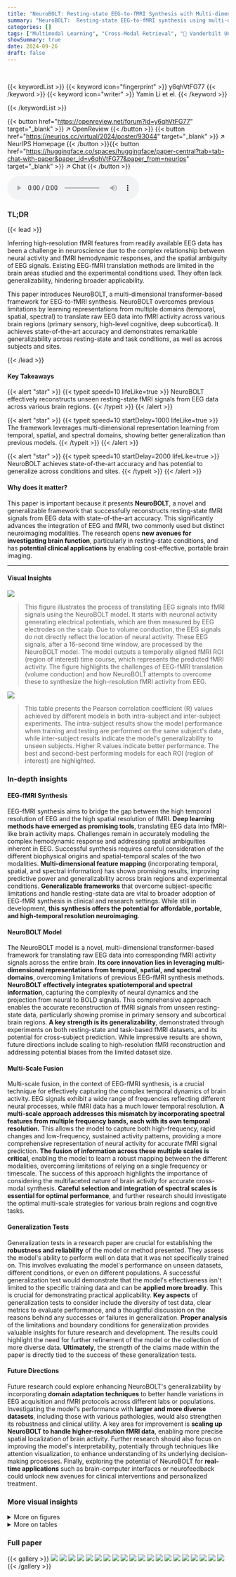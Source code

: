 ```yaml
---
title: "NeuroBOLT: Resting-state EEG-to-fMRI Synthesis with Multi-dimensional Feature Mapping"
summary: "NeuroBOLT:  Resting-state EEG-to-fMRI synthesis using multi-dimensional feature mapping."
categories: []
tags: ["Multimodal Learning", "Cross-Modal Retrieval", "🏢 Vanderbilt University",]
showSummary: true
date: 2024-09-26
draft: false
---
```


<br>

{{< keywordList >}}
{{< keyword icon="fingerprint" >}} y6qhVtFG77 {{< /keyword >}}
{{< keyword icon="writer" >}} Yamin Li et el. {{< /keyword >}}
 
{{< /keywordList >}}

{{< button href="https://openreview.net/forum?id=y6qhVtFG77" target="_blank" >}}
↗ OpenReview
{{< /button >}}
{{< button href="https://neurips.cc/virtual/2024/poster/93044" target="_blank" >}}
↗ NeurIPS Homepage
{{< /button >}}{{< button href="https://huggingface.co/spaces/huggingface/paper-central?tab=tab-chat-with-paper&paper_id=y6qhVtFG77&paper_from=neurips" target="_blank" >}}
↗ Chat
{{< /button >}}



<audio controls>
    <source src="https://ai-paper-reviewer.com/y6qhVtFG77/podcast.wav" type="audio/wav">
    Your browser does not support the audio element.
</audio>


### TL;DR


{{< lead >}}

Inferring high-resolution fMRI features from readily available EEG data has been a challenge in neuroscience due to the complex relationship between neural activity and fMRI hemodynamic responses, and the spatial ambiguity of EEG signals. Existing EEG-fMRI translation methods are limited in the brain areas studied and the experimental conditions used. They often lack generalizability, hindering broader applicability.

This paper introduces NeuroBOLT, a multi-dimensional transformer-based framework for EEG-to-fMRI synthesis.  NeuroBOLT overcomes previous limitations by learning representations from multiple domains (temporal, spatial, spectral) to translate raw EEG data into fMRI activity across various brain regions (primary sensory, high-level cognitive, deep subcortical). It achieves state-of-the-art accuracy and demonstrates remarkable generalizability across resting-state and task conditions, as well as across subjects and sites. 

{{< /lead >}}


#### Key Takeaways

{{< alert "star" >}}
{{< typeit speed=10 lifeLike=true >}} NeuroBOLT effectively reconstructs unseen resting-state fMRI signals from EEG data across various brain regions. {{< /typeit >}}
{{< /alert >}}

{{< alert "star" >}}
{{< typeit speed=10 startDelay=1000 lifeLike=true >}} The framework leverages multi-dimensional representation learning from temporal, spatial, and spectral domains, showing better generalization than previous models. {{< /typeit >}}
{{< /alert >}}

{{< alert "star" >}}
{{< typeit speed=10 startDelay=2000 lifeLike=true >}} NeuroBOLT achieves state-of-the-art accuracy and has potential to generalize across conditions and sites. {{< /typeit >}}
{{< /alert >}}

#### Why does it matter?
This paper is important because it presents **NeuroBOLT**, a novel and generalizable framework that successfully reconstructs resting-state fMRI signals from EEG data with state-of-the-art accuracy.  This significantly advances the integration of EEG and fMRI, two commonly used but distinct neuroimaging modalities. The research opens **new avenues for investigating brain function**, particularly in resting-state conditions, and has **potential clinical applications** by enabling cost-effective, portable brain imaging.

------
#### Visual Insights



![](https://ai-paper-reviewer.com/y6qhVtFG77/figures_1_1.jpg)

> This figure illustrates the process of translating EEG signals into fMRI signals using the NeuroBOLT model.  It starts with neuronal activity generating electrical potentials, which are then measured by EEG electrodes on the scalp.  Due to volume conduction, the EEG signals do not directly reflect the location of neural activity. These EEG signals, after a 16-second time window, are processed by the NeuroBOLT model.  The model outputs a temporally aligned fMRI ROI (region of interest) time course, which represents the predicted fMRI activity. The figure highlights the challenges of EEG-fMRI translation (volume conduction) and how NeuroBOLT attempts to overcome these to synthesize the high-resolution fMRI activity from EEG.





![](https://ai-paper-reviewer.com/y6qhVtFG77/tables_7_1.jpg)

> This table presents the Pearson correlation coefficient (R) values achieved by different models in both intra-subject and inter-subject experiments.  The intra-subject results show the model performance when training and testing are performed on the same subject's data, while inter-subject results indicate the model's generalizability to unseen subjects.  Higher R values indicate better performance. The best and second-best performing models for each ROI (region of interest) are highlighted.





### In-depth insights


#### EEG-fMRI Synthesis
EEG-fMRI synthesis aims to bridge the gap between the high temporal resolution of EEG and the high spatial resolution of fMRI.  **Deep learning methods have emerged as promising tools**, translating EEG data into fMRI-like brain activity maps.  Challenges remain in accurately modeling the complex hemodynamic response and addressing spatial ambiguities inherent in EEG.  Successful synthesis requires careful consideration of the different biophysical origins and spatial-temporal scales of the two modalities.  **Multi-dimensional feature mapping** (incorporating temporal, spatial, and spectral information) has shown promising results, improving predictive power and generalizability across brain regions and experimental conditions.  **Generalizable frameworks** that overcome subject-specific limitations and handle resting-state data are vital to broader adoption of EEG-fMRI synthesis in clinical and research settings.  While still in development, **this synthesis offers the potential for affordable, portable, and high-temporal resolution neuroimaging**.

#### NeuroBOLT Model
The NeuroBOLT model is a novel, multi-dimensional transformer-based framework for translating raw EEG data into corresponding fMRI activity signals across the entire brain.  **Its core innovation lies in leveraging multi-dimensional representations from temporal, spatial, and spectral domains**, overcoming limitations of previous EEG-fMRI synthesis methods.  **NeuroBOLT effectively integrates spatiotemporal and spectral information**, capturing the complexity of neural dynamics and the projection from neural to BOLD signals. This comprehensive approach enables the accurate reconstruction of fMRI signals from unseen resting-state data, particularly showing promise in primary sensory and subcortical brain regions.  **A key strength is its generalizability**, demonstrated through experiments on both resting-state and task-based fMRI datasets, and its potential for cross-subject prediction. While impressive results are shown, future directions include scaling to high-resolution fMRI reconstruction and addressing potential biases from the limited dataset size.

#### Multi-Scale Fusion
Multi-scale fusion, in the context of EEG-fMRI synthesis, is a crucial technique for effectively capturing the complex temporal dynamics of brain activity.  EEG signals exhibit a wide range of frequencies reflecting different neural processes, while fMRI data has a much lower temporal resolution. **A multi-scale approach addresses this mismatch by incorporating spectral features from multiple frequency bands, each with its own temporal resolution.** This allows the model to capture both high-frequency, rapid changes and low-frequency, sustained activity patterns, providing a more comprehensive representation of neural activity for accurate fMRI signal prediction.  **The fusion of information across these multiple scales is critical**, enabling the model to learn a robust mapping between the different modalities, overcoming limitations of relying on a single frequency or timescale.  The success of this approach highlights the importance of considering the multifaceted nature of brain activity for accurate cross-modal synthesis.  **Careful selection and integration of spectral scales is essential for optimal performance**, and further research should investigate the optimal multi-scale strategies for various brain regions and cognitive tasks.

#### Generalization Tests
Generalization tests in a research paper are crucial for establishing the **robustness and reliability** of the model or method presented.  They assess the model's ability to perform well on data that it was not specifically trained on. This involves evaluating the model's performance on unseen datasets, different conditions, or even on different populations.  A successful generalization test would demonstrate that the model's effectiveness isn't limited to the specific training data and can be **applied more broadly**.  This is crucial for demonstrating practical applicability.  **Key aspects** of generalization tests to consider include the diversity of test data, clear metrics to evaluate performance, and a thoughtful discussion on the reasons behind any successes or failures in generalization.  **Proper analysis** of the limitations and boundary conditions for generalization provides valuable insights for future research and development.  The results could highlight the need for further refinement of the model or the collection of more diverse data.  **Ultimately**, the strength of the claims made within the paper is directly tied to the success of these generalization tests.

#### Future Directions
Future research could explore enhancing NeuroBOLT's generalizability by incorporating **domain adaptation techniques** to better handle variations in EEG acquisition and fMRI protocols across different labs or populations.  Investigating the model's performance with **larger and more diverse datasets**, including those with various pathologies, would also strengthen its robustness and clinical utility.  A key area for improvement is **scaling up NeuroBOLT to handle higher-resolution fMRI data**, enabling more precise spatial localization of brain activity.  Further research should also focus on improving the model's interpretability, potentially through techniques like attention visualization, to enhance understanding of its underlying decision-making processes. Finally, exploring the potential of NeuroBOLT for **real-time applications** such as brain-computer interfaces or neurofeedback could unlock new avenues for clinical interventions and personalized treatment.


### More visual insights

<details>
<summary>More on figures
</summary>


![](https://ai-paper-reviewer.com/y6qhVtFG77/figures_3_1.jpg)

> This figure illustrates the architecture of NeuroBOLT, a deep learning model for translating EEG signals into fMRI signals.  The model takes an EEG window as input and processes it through two parallel modules: a spatiotemporal module and a spectral module. The spatiotemporal module extracts temporal and spatial features from the EEG, while the spectral module extracts frequency information.  Both modules generate embeddings, which are then combined and fed into a regression head that outputs the predicted fMRI time series.


![](https://ai-paper-reviewer.com/y6qhVtFG77/figures_4_1.jpg)

> This figure illustrates the multi-scale spectral feature embedding method used in NeuroBOLT.  It shows how EEG signals are processed to capture spectral features at multiple scales (Scale 1 to Scale L), using Short-Time Fourier Transforms (FFT) with varying window sizes.  The resulting multi-scale spectral representations are then integrated using trainable frequency embeddings to provide a comprehensive representation of EEG spectral dynamics.


![](https://ai-paper-reviewer.com/y6qhVtFG77/figures_7_1.jpg)

> This figure visualizes the intra-subject prediction results. Panel (A) shows the brain regions (ROIs) used in the experiment. Panel (B) presents the distribution of prediction performances (correlation coefficients) and example time-series reconstructions for each ROI. The dashed lines in histograms represent the average correlation values, while the grey arrows in the histograms indicate the mean correlation values. This figure demonstrates the model's ability to predict fMRI signals from EEG data within a single subject.


![](https://ai-paper-reviewer.com/y6qhVtFG77/figures_8_1.jpg)

> This figure presents the results of intra-subject prediction experiments.  Panel (A) shows the brain regions (ROIs) that were selected for analysis. Panel (B) shows histograms and example time series plots of the correlation between predicted and true fMRI signals for each ROI. The histograms show the distribution of correlation coefficients across all subjects, and the time series plots show examples of predictions for ROIs with correlation coefficients close to the average.


![](https://ai-paper-reviewer.com/y6qhVtFG77/figures_18_1.jpg)

> This figure illustrates the architecture of NeuroBOLT, a multi-dimensional transformer-based framework for EEG-to-fMRI synthesis.  The framework consists of three main stages: (A) EEG Tokenization, where raw EEG signals are divided into uniform patches; (B) Spatiotemporal Representation Learning and (C) Spectral Representation Learning, where two parallel modules extract spatiotemporal and spectral features from the EEG patches respectively; and finally, a regression head that combines the features from both modules to predict the fMRI signals.  The figure shows a clear overview of the data flow and processing steps within the NeuroBOLT architecture.


![](https://ai-paper-reviewer.com/y6qhVtFG77/figures_19_1.jpg)

> This figure presents the results of intra-subject prediction on resting-state fMRI data.  Panel (A) shows the brain regions (ROIs) used in the study. Panel (B) displays the distribution of Pearson correlation coefficients between the predicted and actual fMRI signals for each ROI.  Example time-series reconstructions are included to illustrate the performance of the model for ROIs near the average correlation value.


![](https://ai-paper-reviewer.com/y6qhVtFG77/figures_20_1.jpg)

> This figure illustrates the architecture of NeuroBOLT, a multi-dimensional transformer-based EEG encoding framework.  It shows how the model processes raw EEG data. First, EEG data is tokenized into patches. Then, two parallel modules (spatiotemporal and spectral representation learning) process these patches separately, generating embeddings. Finally, these embeddings are combined and fed into a regression head to produce the fMRI prediction.


</details>




<details>
<summary>More on tables
</summary>


![](https://ai-paper-reviewer.com/y6qhVtFG77/tables_8_1.jpg)
> This table presents the Mean Squared Error (MSE) values for both intra-subject and inter-subject experiments conducted on resting-state data.  The MSE is a measure of the average squared differences between predicted and actual fMRI signals. Lower MSE indicates better prediction accuracy.  The table shows MSE values for seven regions of interest (ROIs): Cuneus, Heschl's gyrus, Middle Frontal, Precuneus Anterior, Putamen, Thalamus, and Global Signal, for several models including NeuroBOLT and baselines. This allows for a comparison of the prediction performance of different models across different brain regions.

![](https://ai-paper-reviewer.com/y6qhVtFG77/tables_9_1.jpg)
> This table presents the Pearson correlation coefficient (R) values for the model's performance in predicting fMRI signals from EEG data.  It shows the results for both intra-subject (using the same subject's data for training and testing) and inter-subject (using different subjects' data for training and testing) experiments.  The table breaks down the results by brain region (primary sensory, high-level cognitive, subcortical) and includes multiple models for comparison, allowing for easy evaluation of NeuroBOLT's performance relative to other methods.

![](https://ai-paper-reviewer.com/y6qhVtFG77/tables_13_1.jpg)
> This table presents the Mean Squared Error (MSE) values for both intra-subject and inter-subject experiments conducted on resting-state fMRI data.  It compares the MSE values of NeuroBOLT with several other baseline models across different regions of interest (ROIs).  Lower MSE values indicate better performance in predicting fMRI signals from EEG data.

![](https://ai-paper-reviewer.com/y6qhVtFG77/tables_16_1.jpg)
> This table shows the mean squared error (MSE) values achieved by NeuroBOLT and other baseline models in both intra-subject and inter-subject prediction experiments using resting-state data.  The MSE is a measure of the average squared difference between the predicted and actual fMRI signals across all time points. Lower MSE values indicate better performance. The results are broken down for each of the seven brain regions of interest (ROIs).

![](https://ai-paper-reviewer.com/y6qhVtFG77/tables_19_1.jpg)
> This table presents the Mean Squared Error (MSE) values for both intra-subject and inter-subject experiments conducted on resting-state fMRI data.  It provides a quantitative comparison of the prediction accuracy of NeuroBOLT and several baseline models across seven different regions of interest (ROIs) in the brain: Cuneus, Heschl's Gyrus, Middle Frontal, Precuneus Anterior, Putamen, Thalamus, and Global Signal. Lower MSE values indicate better prediction accuracy.

</details>




### Full paper

{{< gallery >}}
<img src="https://ai-paper-reviewer.com/y6qhVtFG77/1.png" class="grid-w50 md:grid-w33 xl:grid-w25" />
<img src="https://ai-paper-reviewer.com/y6qhVtFG77/2.png" class="grid-w50 md:grid-w33 xl:grid-w25" />
<img src="https://ai-paper-reviewer.com/y6qhVtFG77/3.png" class="grid-w50 md:grid-w33 xl:grid-w25" />
<img src="https://ai-paper-reviewer.com/y6qhVtFG77/4.png" class="grid-w50 md:grid-w33 xl:grid-w25" />
<img src="https://ai-paper-reviewer.com/y6qhVtFG77/5.png" class="grid-w50 md:grid-w33 xl:grid-w25" />
<img src="https://ai-paper-reviewer.com/y6qhVtFG77/6.png" class="grid-w50 md:grid-w33 xl:grid-w25" />
<img src="https://ai-paper-reviewer.com/y6qhVtFG77/7.png" class="grid-w50 md:grid-w33 xl:grid-w25" />
<img src="https://ai-paper-reviewer.com/y6qhVtFG77/8.png" class="grid-w50 md:grid-w33 xl:grid-w25" />
<img src="https://ai-paper-reviewer.com/y6qhVtFG77/9.png" class="grid-w50 md:grid-w33 xl:grid-w25" />
<img src="https://ai-paper-reviewer.com/y6qhVtFG77/10.png" class="grid-w50 md:grid-w33 xl:grid-w25" />
<img src="https://ai-paper-reviewer.com/y6qhVtFG77/11.png" class="grid-w50 md:grid-w33 xl:grid-w25" />
<img src="https://ai-paper-reviewer.com/y6qhVtFG77/12.png" class="grid-w50 md:grid-w33 xl:grid-w25" />
<img src="https://ai-paper-reviewer.com/y6qhVtFG77/13.png" class="grid-w50 md:grid-w33 xl:grid-w25" />
<img src="https://ai-paper-reviewer.com/y6qhVtFG77/14.png" class="grid-w50 md:grid-w33 xl:grid-w25" />
<img src="https://ai-paper-reviewer.com/y6qhVtFG77/15.png" class="grid-w50 md:grid-w33 xl:grid-w25" />
<img src="https://ai-paper-reviewer.com/y6qhVtFG77/16.png" class="grid-w50 md:grid-w33 xl:grid-w25" />
<img src="https://ai-paper-reviewer.com/y6qhVtFG77/17.png" class="grid-w50 md:grid-w33 xl:grid-w25" />
<img src="https://ai-paper-reviewer.com/y6qhVtFG77/18.png" class="grid-w50 md:grid-w33 xl:grid-w25" />
<img src="https://ai-paper-reviewer.com/y6qhVtFG77/19.png" class="grid-w50 md:grid-w33 xl:grid-w25" />
<img src="https://ai-paper-reviewer.com/y6qhVtFG77/20.png" class="grid-w50 md:grid-w33 xl:grid-w25" />
{{< /gallery >}}